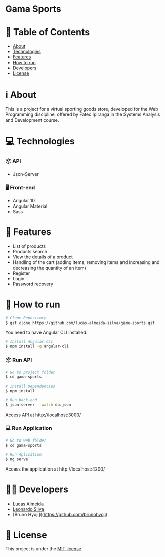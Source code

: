 # Gama Sports

# :page_with_curl: Table of Contents

* [About](#information_source-about)
* [Technologies](#computer-technologies)
* [Features](#rocket-features)
* [How to run](#seedling-how-to-run)
* [Developers](#man_technologist-developers)
* [License](#pencil-license)

# :information_source: About

This is a project for a virtual sporting goods store, developed for the Web Programming discipline, offered by Fatec Ipiranga in the Systems Analysis and Development course.

# :computer: Technologies

### 📦 API

  - Json-Server

### :desktop_computer: Front-end

  - Angular 10
  - Angular Material
  - Sass
  
# :rocket: Features

  - List of products
  - Products search
  - View the details of a product
  - Handling of the cart (adding items, removing items and increasing and decreasing the quantity of an item)
  - Register
  - Login
  - Password recovery

# :seedling: How to run

```bash
# Clone Repository
$ git clone https://github.com/lucas-almeida-silva/game-sports.git
```

You need to have Angular CLI installed.

```bash
# Install Angular CLI
$ npm install -g angular-cli
```

### 📦 Run API

```bash
# Go to project folder
$ cd gama-sports

# Install Dependencies
$ npm install

# Run back-end
$ json-server --watch db.json
```
Access API at http://localhost:3000/

### :computer: Run Application

```bash
# Go to web folder
$ cd gama-sports

# Run Aplication
$ ng serve
```
Access the application at http://localhost:4200/

# :man_technologist: Developers
  
  - [Lucas Almeida](https://github.com/lucas-almeida-silva)
  - [Leonardo Silva](https://github.com)
  - [Bruno Hyoji]((https://github.com/brunohyoji)

# :pencil: License

This project is under the [MIT license](LICENSE).
